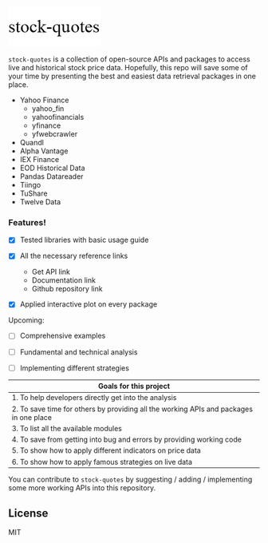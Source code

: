 ![stock-quotes](Reference/s.png)

```stock-quotes``` is a collection of open-source APIs and packages to access live and historical stock price data. Hopefully, this repo will save some of your time by presenting the best and easiest data retrieval packages in one place.
  - Yahoo Finance
    - yahoo_fin
    - yahoofinancials
    - yfinance
    - yfwebcrawler
  - Quandl
  - Alpha Vantage
  - IEX Finance
  - EOD Historical Data
  - Pandas Datareader
  - Tiingo
  - TuShare
  - Twelve Data


### Features!

  - [x] Tested libraries with basic usage guide
  - [x] All the necessary reference links
     - Get API link
     - Documentation link
     - Github repository link
  - [x] Applied interactive plot on every package


Upcoming:
  - [ ] Comprehensive examples
  - [ ] Fundamental and technical analysis
  - [ ] Implementing different strategies


Goals for this project |
------------ |
1. To help developers directly get into the analysis|
2. To save time for others by providing all the working APIs and packages in one place|
3. To list all the available modules|
4. To save from getting into bug and errors by providing working code|
5. To show how to apply different indicators on price data|
6. To show how to apply famous strategies on live data|


You can contribute to ```stock-quotes``` by suggesting / adding / implementing some more working APIs into this repository.


License
----

MIT
